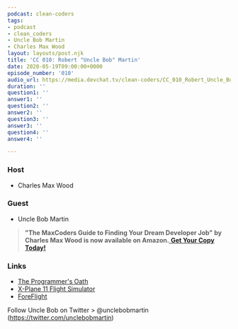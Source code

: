 ```yaml
---
podcast: clean-coders
tags:
- podcast
- clean_coders
- Uncle Bob Martin
- Charles Max Wood
layout: layouts/post.njk
title: 'CC 010: Robert "Uncle Bob" Martin'
date: 2020-05-19T09:00:00+0000
episode_number: '010'
audio_url: https://media.devchat.tv/clean-coders/CC_010_Robert_Uncle_Bob_Martin.mp3
duration: ''
question1: ''
answer1: ''
question2: ''
answer2: ''
question3: ''
answer3: ''
question4: ''
answer4: ''

---
```

### **Host**

* Charles Max Wood

### **Guest**

* Uncle Bob Martin

> **"The MaxCoders Guide to Finding Your Dream Developer Job" by Charles Max Wood is now available on Amazon.**[ **Get Your Copy Today!**](https://www.amazon.com/gp/product/B081MBL5C9/ref=as_li_ss_tl?ie=UTF8&linkCode=sl1&tag=devchattv-20&linkId=9d61363241636e2546ef46abba198746&language=en_US)

### **Links**

* [The Programmer's Oath](http://blog.cleancoder.com/uncle-bob/2015/11/18/TheProgrammersOath.html)
* [X-Plane 11 Flight Simulator](https://www.x-plane.com/)
* [ForeFlight](https://foreflight.com/)

Follow Uncle Bob on Twitter > @unclebobmartin (https://twitter.com/unclebobmartin)